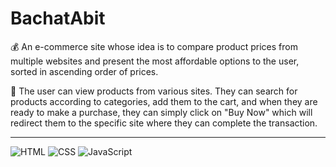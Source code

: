 # BachatAbit
💰 An e-commerce site whose idea is to compare product prices from multiple websites and present the most affordable options to the user, sorted in ascending order of prices.

📌 The user can view products from various sites. They can search for products according to categories, add them to the cart, and when they are ready to make a purchase, they can simply click on "Buy Now" which will redirect them to the specific site where they can complete the transaction.

---

![HTML](https://img.shields.io/badge/html-%23E34F26.svg?style=for-the-badge&logo=html&logoColor=white)  ![CSS](https://img.shields.io/badge/css-%231572B6.svg?style=for-the-badge&logo=css&logoColor=white)  ![JavaScript](https://img.shields.io/badge/javascript-%23323330.svg?style=for-the-badge&logo=javascript&logoColor=%23F7DF1E)


